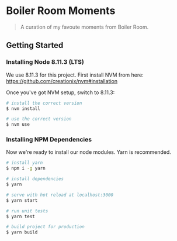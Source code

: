 # Boiler Room Moments

> A curation of my favoute moments from Boiler Room.

## Getting Started

### Installing Node 8.11.3 (LTS)

We use 8.11.3 for this project. First install NVM from here: https://github.com/creationix/nvm#installation

Once you've got NVM setup, switch to 8.11.3:

```bash
# install the correct version
$ nvm install

# use the correct version
$ nvm use
```

### Installing NPM Dependencies

Now we're ready to install our node modules. Yarn is recommended.

```bash
# install yarn
$ npm i -g yarn

# install dependencies
$ yarn

# serve with hot reload at localhost:3000
$ yarn start

# run unit tests
$ yarn test

# build project for production
$ yarn build
```
